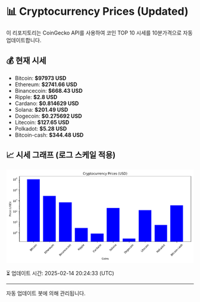 
# 📊 Cryptocurrency Prices (Updated)

이 리포지토리는 CoinGecko API를 사용하여 코인 TOP 10 시세를 10분가격으로 자동 업데이트합니다.

## 💰 현재 시세
- Bitcoin: **$97973 USD**
- Ethereum: **$2741.66 USD**
- Binancecoin: **$668.43 USD**
- Ripple: **$2.8 USD**
- Cardano: **$0.814629 USD**
- Solana: **$201.49 USD**
- Dogecoin: **$0.275692 USD**
- Litecoin: **$127.65 USD**
- Polkadot: **$5.28 USD**
- Bitcoin-cash: **$344.48 USD**

## 📈 시세 그래프 (로그 스케일 적용)
![Crypto Prices](crypto_prices.png)

⏳ 업데이트 시간: 2025-02-14 20:24:33 (UTC)

---
자동 업데이트 봇에 의해 관리됩니다.
